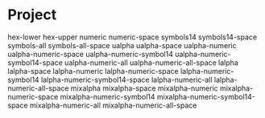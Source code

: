 # Project
hex-lower
hex-upper
numeric
numeric-space
symbols14
symbols14-space
symbols-all
symbols-all-space
ualpha
ualpha-space
ualpha-numeric
ualpha-numeric-space
ualpha-numeric-symbol14
ualpha-numeric-symbol14-space
ualpha-numeric-all
ualpha-numeric-all-space
lalpha
lalpha-space
lalpha-numeric
lalpha-numeric-space
lalpha-numeric-symbol14
lalpha-numeric-symbol14-space
lalpha-numeric-all
lalpha-numeric-all-space
mixalpha
mixalpha-space
mixalpha-numeric
mixalpha-numeric-space
mixalpha-numeric-symbol14
mixalpha-numeric-symbol14-space
mixalpha-numeric-all
mixalpha-numeric-all-space